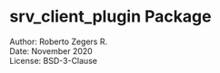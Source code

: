# srv_client_plugin Package

Author: Roberto Zegers R.  
Date: November 2020  
License: BSD-3-Clause  



